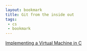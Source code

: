 ```yaml
---
layout: bookmark
title: Git from the inside out
tags:
 - cs
 - bookmark
---
```


[Implementing a Virtual Machine in C](http://www.blog.felixangell.com/virtual-machine-in-c/)
